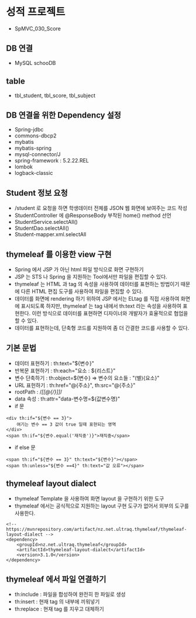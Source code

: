 # 성적 프로젝트
* SpMVC_030_Score

## DB 연결
* MySQL schooDB
## table
* tbl_student, tbl_score, tbl_subject
## DB 연결을 위한 Dependency 설정
* Spring-jdbc
* commons-dbcp2
* mybatis
* mybatis-spring
* mysql-connector/J
* spring-framework : 5.2.22.REL
* lombok
* logback-classic

## Student 정보 요청
* /student 로 요청을 하면 학생데이터 전체를 JSON 웹 화면에 보여주는 코드 작성
* StudentController 에 @ResponseBody 부착된 home() method 선언
* StudentService.selectAll()
* StudentDao.selectAll()
* Student-mapper.xml.selectAll


## thymeleaf 를 이용한 view 구현
* Spring 에서 JSP 가 아닌 html 파일 방식으로 화면 구현하기
* JSP 는 STS 나 Spring 을 지원하는 Tool에서만 파일을 편집할 수 있다.
* thymeleaf 는 HTML 과 tag 의 속성을 사용하여 데이터를 표현하는 방법이기 때문에 다른 HTML 편집 도구를 사용하여 파일을 편집할 수 있다.
* 데이터를 화면에 rendering 하기 위하여 JSP 에서는 ELtag 를 직접 사용하여 화면에 표시되도록 하지만, thymeleaf 는 tag 내에서 th:text 라는 속성을 사용하여 표현한다. 이런 방식으로 데이터를 표현하면 디자이너와 개발자가 효율적으로 협업을 할 수 있다.
* 데이터를 표현하는데, 단축형 코드를 지원하여 좀 더 간결한 코드를 사용할 수 있다.

## 기본 문법
* 데이터 표현하기 : th:text="${변수}"
* 반복문 표현하기 : th:each="요소 : ${리스트}"
* 변수 단축하기 : th:object=${변수} => 변수의 요소들 : "(별){요소}"
* URL 표헌하기 : th:href="@{주소}", th:src="@{주소}"
* rootPath : /*[[@{/}]]*/
* data 속성 : th:attr="data-변수명=${값변수명}"
* if 문
```
<div th:if="${변수 == 3}">
	여기는 변수 == 3 값이 true 일때 표현되는 영역
</div>
<span th:if="${변수.equal('재직중')}">재직중</span>
```

* if else 문
```
<span th:if="${변수 == 3}" th:text="${변수}"></span>
<span th:unless="${변수 ==4}" th:text="값 오류"></span>
```

## thymeleaf layout dialect 
* thymeleaf Template 을 사용하여 화면 layout 을 구현하기 위한 도구
* thymeleaf 에서는 공식적으로 지원하는 layout 구현 도구가 없어서 외부의 도구를 사용한다.
```
<!-- https://mvnrepository.com/artifact/nz.net.ultraq.thymeleaf/thymeleaf-layout-dialect -->
<dependency>
    <groupId>nz.net.ultraq.thymeleaf</groupId>
    <artifactId>thymeleaf-layout-dialect</artifactId>
    <version>3.1.0</version>
</dependency>
```


## thymeleaf 에서 파일 연결하기
* th:include : 파일을 합성하여 완전히 한 파일로 생성
* th:insert : 현재 tag 의 내부에 끼워넣기
* th:replace : 현재 tag 를 지우고 대체하기





